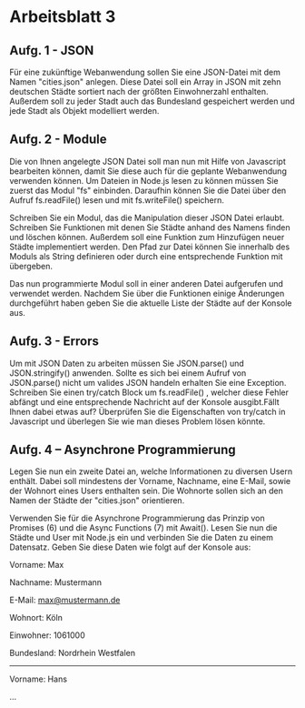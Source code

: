 # Arbeitsblatt 3

## Aufg. 1 - JSON
Für eine zukünftige Webanwendung sollen Sie eine JSON-Datei mit dem Namen "cities.json" anlegen. Diese Datei soll ein Array in JSON mit zehn deutschen Städte sortiert nach der größten Einwohnerzahl enthalten. Außerdem soll zu jeder Stadt auch das Bundesland gespeichert werden und jede Stadt als Objekt modelliert werden.

## Aufg.  2 - Module
Die von Ihnen angelegte JSON Datei soll man nun mit Hilfe von Javascript bearbeiten können, damit Sie diese auch für die geplante Webanwendung verwenden können. Um Dateien in Node.js lesen zu können müssen Sie zuerst das Modul "fs" einbinden. Daraufhin können Sie die Datei über den Aufruf fs.readFile() lesen und mit fs.writeFile() speichern.

Schreiben Sie ein Modul, das die Manipulation dieser JSON Datei erlaubt. Schreiben Sie Funktionen mit denen Sie Städte anhand des Namens finden und löschen können. Außerdem soll eine Funktion zum Hinzufügen neuer Städte implementiert werden. Den Pfad zur Datei können Sie innerhalb des Moduls als String definieren oder durch eine entsprechende Funktion mit übergeben.

Das nun programmierte Modul soll in einer anderen Datei aufgerufen und verwendet werden. Nachdem Sie über die Funktionen einige Änderungen durchgeführt haben geben Sie die aktuelle Liste der Städte auf der Konsole aus.


## Aufg. 3 - Errors
Um mit JSON Daten zu arbeiten müssen Sie JSON.parse() und JSON.stringify() anwenden. Sollte es sich bei einem Aufruf von JSON.parse() nicht um valides JSON handeln erhalten Sie eine Exception. Schreiben Sie einen try/catch Block um fs.readFile() , welcher diese Fehler abfängt und eine entsprechende Nachricht auf der Konsole ausgibt.Fällt Ihnen dabei etwas auf? Überprüfen Sie die Eigenschaften von try/catch in Javascript und überlegen Sie wie man dieses Problem lösen könnte.


## Aufg. 4 – Asynchrone Programmierung

Legen Sie nun ein zweite Datei an, welche Informationen zu diversen Usern enthält. Dabei soll mindestens der Vorname, Nachname, eine E-Mail, sowie der Wohnort eines Users enthalten sein. Die Wohnorte sollen sich an den Namen der Städte der "cities.json" orientieren.

Verwenden Sie für die Asynchrone Programmierung das Prinzip von Promises (6) und die Async Functions (7) mit Await().
Lesen Sie nun die Städte und User mit Node.js ein und verbinden Sie die Daten zu einem Datensatz. Geben Sie diese Daten wie folgt auf der Konsole aus:

Vorname: Max

Nachname: Mustermann

E-Mail: max@mustermann.de

Wohnort: Köln

Einwohner: 1061000

Bundesland: Nordrhein Westfalen

- - -

Vorname: Hans

...
